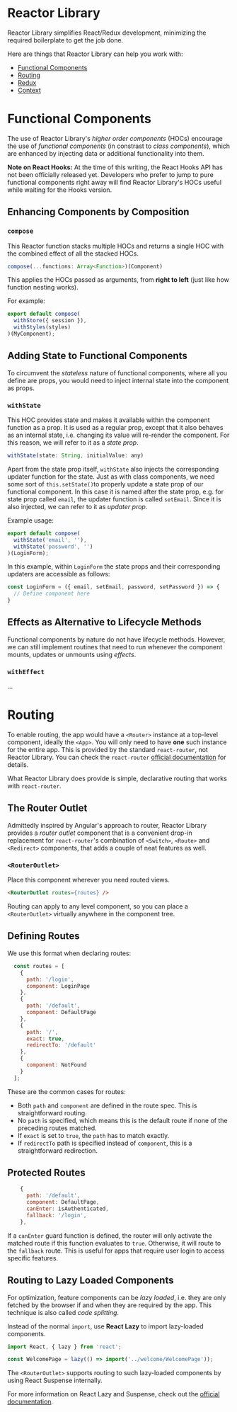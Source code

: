 # Reactor Library

Reactor Library simplifies React/Redux development, minimizing the required boilerplate to get the job done.

Here are things that Reactor Library can help you work with:

- [Functional Components](#functional-components)
- [Routing](#routing)
- [Redux](#redux)
- [Context](#context)

# Functional Components

The use of Reactor Library's _higher order components_ (HOCs) encourage the use of _functional components_ (in constrast to _class components_), which are enhanced by injecting data or additional functionality into them.

**Note on React Hooks:** At the time of this writing, the React Hooks API has not been officially released yet. Developers who prefer to jump to pure functional components right away will find Reactor Library's HOCs useful while waiting for the Hooks version.

## Enhancing Components by Composition

### `compose`

This Reactor function stacks multiple HOCs and returns a single HOC with the combined effect of all the stacked HOCs.
```javascript
compose(...functions: Array<Function>)(Component)
```
This applies the HOCs passed as arguments, from **right to left** (just like how function nesting works).

For example:
```javascript
export default compose(
  withStore({ session }),
  withStyles(styles)
)(MyComponent);
```

## Adding State to Functional Components

To circumvent the _stateless_ nature of functional components, where all you define are props, you would need to inject internal state into the component as props.

### `withState`

This HOC provides state and makes it available within the component function as a prop. It is used as a regular prop, except that it also behaves as an internal state, i.e. changing its value will re-render the component. For this reason, we will refer to it as a _state prop_.
```javascript
withState(state: String, initialValue: any)
```
Apart from the state prop itself, `withState` also injects the corresponding updater function for the state. Just as with class components, we need some sort of `this.setState()`to properly update a state prop of our functional component. In this case it is named after the state prop, e.g. for state prop called `email`, the updater function is called `setEmail`. Since it is also injected, we can refer to it as _updater prop_.

Example usage:
```javascript
export default compose(
  withState('email', ''),
  withState('password', '')
)(LoginForm);
```

In this example, within `LoginForm` the state props and their corresponding updaters are accessible as follows:
```javascript
const LoginForm = ({ email, setEmail, password, setPassword }) => {
  // Define component here
}
```

## Effects as Alternative to Lifecycle Methods

Functional components by nature do not have lifecycle methods. However, we can still implement routines that need to run whenever the component mounts, updates or unmounts using _effects_.

### `withEffect`
...

# Routing

To enable routing, the app would have a `<Router>` instance at a top-level component, ideally the `<App>`. You will only need to have **one** such instance for the entire app. This is provided by the standard `react-router`, not Reactor Library. You can check the `react-router` [official documentation](https://reacttraining.com/react-router/core/api/Router) for details.

What Reactor Library does provide is simple, declarative routing that works with  `react-router`.

## The Router Outlet

Admittedly inspired by Angular's approach to router, Reactor Library provides a _router outlet_ component that is a convenient drop-in replacement for `react-router`'s combination of `<Switch>`, `<Route>` and `<Redirect>` components, that adds a couple of neat features as well.

### `<RouterOutlet>`

Place this component wherever you need routed views.
```html
<RouterOutlet routes={routes} />
```
Routing can apply to any level component, so you can place a `<RouterOutlet>` virtually anywhere in the component tree.

## Defining Routes

We use this format when declaring routes:

```javascript
  const routes = [
    {
      path: '/login',
      component: LoginPage
    },
    {
      path: '/default',
      component: DefaultPage
    },
    {
      path: '/',
      exact: true,
      redirectTo: '/default'
    },
    {
      component: NotFound
    }
  ];
```

These are the common cases for routes:

- Both `path` and `component` are defined in the route spec. This is straightforward routing.
- No `path` is specified, which means this is the default route if none of the preceding routes matched.
- If `exact` is set to `true`, the `path` has to match exactly.
- If `redirectTo` path is specified instead of `component`, this is a straightforward redirection.

## Protected Routes

```javascript
    {
      path: '/default',
      component: DefaultPage,
      canEnter: isAuthenticated,
      fallback: '/login',
    },
```
If a `canEnter` guard function is defined, the router will only activate the matched route if this function evaluates to `true`. Otherwise, it will route to the `fallback` route. This is useful for apps that require user login to access specific features.

## Routing to Lazy Loaded Components

For optimization, feature components can be _lazy loaded_, i.e. they are only fetched by the browser if and when they are required by the app. This technique is also called _code splitting_.

Instead of the normal `import`, use **React Lazy** to import lazy-loaded components.
```javascript
import React, { lazy } from 'react';

const WelcomePage = lazy(() => import('../welcome/WelcomePage'));
```
The `<RouterOutlet>` supports routing to such lazy-loaded components by using React Suspense internally.

For more information on React Lazy and Suspense, check out the [official documentation](https://reactjs.org/docs/code-splitting.html).
